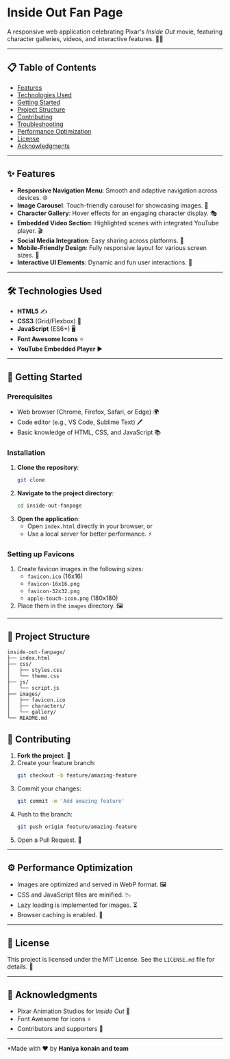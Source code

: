 # Inside Out Fan Page

A responsive web application celebrating Pixar's *Inside Out* movie, featuring character galleries, videos, and interactive features. 🎥✨

---

## 📋 Table of Contents

- [Features](#-features)
- [Technologies Used](#-technologies-used)
- [Getting Started](#-getting-started)
- [Project Structure](#-project-structure)
- [Contributing](#-contributing)
- [Troubleshooting](#-troubleshooting)
- [Performance Optimization](#-performance-optimization)
- [License](#-license)
- [Acknowledgments](#-acknowledgments)

---

## ✨ Features

- **Responsive Navigation Menu**: Smooth and adaptive navigation across devices. 🌐
- **Image Carousel**: Touch-friendly carousel for showcasing images. 📸
- **Character Gallery**: Hover effects for an engaging character display. 🎭
- **Embedded Video Section**: Highlighted scenes with integrated YouTube player. 🎬
- **Social Media Integration**: Easy sharing across platforms. 🌟
- **Mobile-Friendly Design**: Fully responsive layout for various screen sizes. 📱
- **Interactive UI Elements**: Dynamic and fun user interactions. 🎉

---

## 🛠 Technologies Used

- **HTML5** ✍️
- **CSS3** (Grid/Flexbox) 🎨
- **JavaScript** (ES6+) 🖥️
- **Font Awesome Icons** ⭐
- **YouTube Embedded Player** ▶️

---

## 🚀 Getting Started

### Prerequisites

- Web browser (Chrome, Firefox, Safari, or Edge) 🌍
- Code editor (e.g., VS Code, Sublime Text) 🖊️
- Basic knowledge of HTML, CSS, and JavaScript 📚

### Installation

1. **Clone the repository**:
   ```bash
   git clone 
   ```
2. **Navigate to the project directory**:
   ```bash
   cd inside-out-fanpage
   ```
3. **Open the application**:
   - Open `index.html` directly in your browser, or
   - Use a local server for better performance. ⚡

### Setting up Favicons

1. Create favicon images in the following sizes:
   - `favicon.ico` (16x16)
   - `favicon-16x16.png`
   - `favicon-32x32.png`
   - `apple-touch-icon.png` (180x180)
2. Place them in the `images` directory. 🖼️

---

## 📁 Project Structure

```plaintext
inside-out-fanpage/
├── index.html
├── css/
│   ├── styles.css
│   └── theme.css
├── js/
│   └── script.js
├── images/
│   ├── favicon.ico
│   ├── characters/
│   └── gallery/
└── README.md
```


## 🤝 Contributing

1. **Fork the project**. 🍴
2. Create your feature branch:
   ```bash
   git checkout -b feature/amazing-feature
   ```
3. Commit your changes:
   ```bash
   git commit -m 'Add amazing feature'
   ```
4. Push to the branch:
   ```bash
   git push origin feature/amazing-feature
   ```
5. Open a Pull Request. 🚀

---

## ⚙️ Performance Optimization

- Images are optimized and served in WebP format. 🖼️
- CSS and JavaScript files are minified. 📉
- Lazy loading is implemented for images. ⏳
- Browser caching is enabled. 📂

---

## 📜 License

This project is licensed under the MIT License. See the `LICENSE.md` file for details. 📝

---

## 🤗 Acknowledgments

- Pixar Animation Studios for *Inside Out* 🎥
- Font Awesome for icons ⭐
- Contributors and supporters 🤗

---

*Made with ❤️ by **Haniya konain and team**

